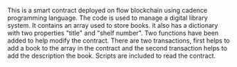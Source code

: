 This is a smart contract deployed on flow blockchain using cadence programming language.
The code is  used to manage a digital library system.
It contains an array used to store books.
it also has a dictionary with two properties "title" and "shelf number". 
Two functions have been added to help modify the contract.
There are two transactions, first helps to add a  book to the array in the contract and the second transaction helps to add the description the book.
Scripts are included to read the contract.
